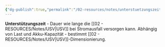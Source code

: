 ```yaml
---
{"dg-publish":true,"permalink":"/02-resources/notes/unterstuetzungszeit/","tags":["usv/laufzeit","batterie/dauer"],"noteIcon":"","updated":"2025-09-05T10:12:32.510+02:00"}
---
```



**Unterstützungszeit** - Dauer wie lange die [[02 - RESOURCES/Notes/USV\|USV]] bei Stromausfall versorgen kann.
Abhängig von Last und Akku-Kapazität - bestimmt [[02 - RESOURCES/Notes/USV\|USV]]-Dimensionierung.